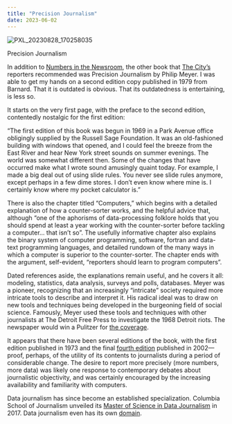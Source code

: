 ```yaml
---
title: "Precision Journalism"
date: 2023-06-02
---
```


![PXL_20230828_170258035](https://github.com/mf3321/mf3321.github.io/assets/112728848/d653bfed-8012-4065-885f-007658ddda37)

<p>Precision Journalism</p>
<p>In addition to <a href="https://mf3321.github.io/2023/05/19/Numbers-in-the-Newsroom.html">Numbers in the Newsroom</a>, the other book that <a href="https://www.thecity.nyc/">The City’s</a> reporters recommended was Precision Journalism by Philip Meyer. I was able to get my hands on a second edition copy published in 1979 from Barnard. That it is outdated is obvious. That its outdatedness is entertaining, is less so.</p>
<p>It starts on the very first page, with the preface to the second edition, contentedly nostalgic for the first edition:</p>
<p>“The first edition of this book was begun in 1969 in a Park Avenue office obligingly supplied by the Russell Sage Foundation. It was an old-fashioned building with windows that opened, and I could feel the breeze from the East River and hear New York street sounds on summer evenings. The world was somewhat different then. Some of the changes that have occurred make what I wrote sound amusingly quaint today. For example, I made a big deal out of using slide rules. You never see slide rules anymore, except perhaps in a few dime stores. I don’t even know where mine is. I certainly know where my pocket calculator is.”</p>
<p>There is also the chapter titled “Computers,” which begins with a detailed explanation of how a counter-sorter works, and the helpful advice that, although “one of the aphorisms of data-processing folklore holds that you should spend at least a year working with the counter-sorter before tackling a computer… that isn’t so”. The usefully informative chapter also explains the binary system of computer programming, software, fortran and data-text programming languages, and detailed rundown of the many ways in which a computer is superior to the counter-sorter. The chapter ends with the argument, self-evident, “reporters should learn to program computers”.</p>
<p>Dated references aside, the explanations remain useful, and he covers it all: modeling, statistics, data analysis, surveys and polls, databases. Meyer was a pioneer, recognizing that an increasingly “intricate” society required more intricate tools to describe and interpret it. His radical ideal was to draw on new tools and techniques being developed in the burgeoning field of social science. Famously, Meyer used these tools and techniques with other journalists at The Detroit Free Press to investigate the 1968 Detroit riots. The newspaper would win a Pulitzer for <a href="https://niemanreports.org/articles/1968-a-newspapers-role-between-the-riots/">the coverage</a>.</p>
<p>It appears that there have been several editions of the book, with the first edition published in 1973 and the final <a href="https://rowman.com/ISBN/9780742510883/Precision-Journalism-A-Reporter's-Introduction-to-Social-Science-Methods-Fourth-Edition">fourth edition</a> published in 2002—proof, perhaps, of the utility of its contents to journalists during a period of considerable change. The desire to report more precisely (more numbers, more data) was likely one response to contemporary debates about journalistic objectivity, and was certainly encouraged by the increasing availability and familiarity with computers.</p>
<p>Data journalism has since become an established specialization. Columbia School of Journalism unveiled its <a href="https://journalism.columbia.edu/new-data-journalism-degree-columbia-journalism-school-prepares-next-generation-newsroom-leaders">Master of Science in Data Journalism</a> in 2017. Data journalism even has its own <a href="https://datajournalism.com/">domain</a>.</p>
